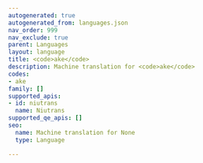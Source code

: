 ```yaml
---
autogenerated: true
autogenerated_from: languages.json
nav_order: 999
nav_exclude: true
parent: Languages
layout: language
title: <code>ake</code>
description: Machine translation for <code>ake</code>
codes:
- ake
family: []
supported_apis:
- id: niutrans
  name: Niutrans
supported_qe_apis: []
seo:
  name: Machine translation for None
  type: Language

---
```


